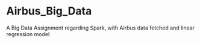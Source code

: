 # Airbus_Big_Data
A Big Data Assignment regarding Spark, with Airbus data fetched and linear regression model  
